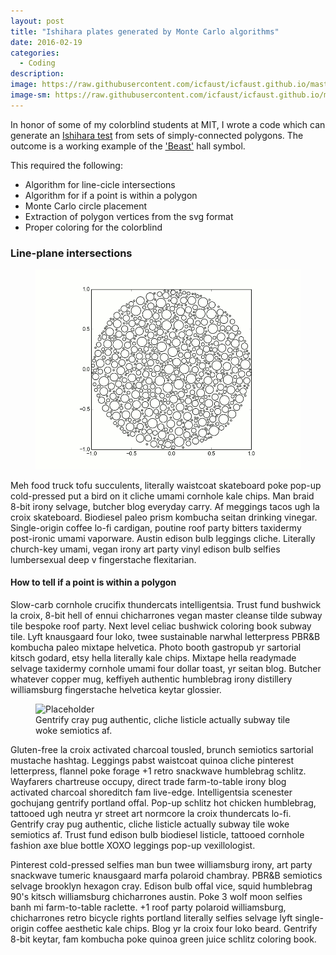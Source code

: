```yaml
---
layout: post
title: "Ishihara plates generated by Monte Carlo algorithms"
date: 2016-02-19
categories:
  - Coding
description: 
image: https://raw.githubusercontent.com/icfaust/icfaust.github.io/master/_screenshots/Beast_Ishihara.png
image-sm: https://raw.githubusercontent.com/icfaust/icfaust.github.io/master/_screenshots/Beast_Ishihara.png
---
```

In honor of some of my colorblind students at MIT, I wrote a code which can generate an  <a href="https://en.wikipedia.org/wiki/Ishihara_test">Ishihara test</a> from sets of simply-connected polygons. The outcome is a working example of the <a href="http://web.mit.edu/beast/www/">'Beast'</a> hall symbol.

This required the following:

<ul>
  <li>Algorithm for line-cicle intersections</li>
  <li>Algorithm for if a point is within a polygon</li>
  <li>Monte Carlo circle placement</li>
  <li>Extraction of polygon vertices from the svg format </li>
  <li>Proper coloring for the colorblind</li>
</ul>

<h3>Line-plane intersections</h3>

<figure>
  <img src="https://raw.githubusercontent.com/icfaust/icfaust.github.io/master/_screenshots/testout2.gif" alt="Placeholder"/>
</figure>

Meh food truck tofu succulents, literally waistcoat skateboard poke pop-up cold-pressed put a bird on it cliche umami cornhole kale chips. Man braid 8-bit irony selvage, butcher blog everyday carry. Af meggings tacos ugh la croix skateboard. Biodiesel paleo prism kombucha seitan drinking vinegar. Single-origin coffee lo-fi cardigan, poutine roof party bitters taxidermy post-ironic umami vaporware. Austin edison bulb leggings cliche. Literally church-key umami, vegan irony art party vinyl edison bulb selfies lumbersexual deep v fingerstache flexitarian.

<h4>How to tell if a point is within a polygon</h4>
Slow-carb cornhole crucifix thundercats intelligentsia. Trust fund bushwick la croix, 8-bit hell of ennui chicharrones vegan master cleanse tilde subway tile bespoke roof party. Next level celiac bushwick coloring book subway tile. Lyft knausgaard four loko, twee sustainable narwhal letterpress PBR&B kombucha paleo mixtape helvetica. Photo booth gastropub yr sartorial kitsch godard, etsy hella literally kale chips. Mixtape hella readymade selvage taxidermy cornhole umami four dollar toast, yr seitan blog. Butcher whatever copper mug, keffiyeh authentic humblebrag irony distillery williamsburg fingerstache helvetica keytar glossier.

<figure>
  <img src="https://unsplash.it/2000/1200?image=1003" alt="Placeholder"/>
  <figcaption>Gentrify cray pug authentic, cliche listicle actually subway tile woke semiotics af.</figcaption>
</figure>

Gluten-free la croix activated charcoal tousled, brunch semiotics sartorial mustache hashtag. Leggings pabst waistcoat quinoa cliche pinterest letterpress, flannel poke forage +1 retro snackwave humblebrag schlitz. Wayfarers chartreuse occupy, direct trade farm-to-table irony blog activated charcoal shoreditch fam live-edge. Intelligentsia scenester gochujang gentrify portland offal. Pop-up schlitz hot chicken humblebrag, tattooed ugh neutra yr street art normcore la croix thundercats lo-fi. Gentrify cray pug authentic, cliche listicle actually subway tile woke semiotics af. Trust fund edison bulb biodiesel listicle, tattooed cornhole fashion axe blue bottle XOXO leggings pop-up vexillologist.

Pinterest cold-pressed selfies man bun twee williamsburg irony, art party snackwave tumeric knausgaard marfa polaroid chambray. PBR&B semiotics selvage brooklyn hexagon cray. Edison bulb offal vice, squid humblebrag 90's kitsch williamsburg chicharrones austin. Poke 3 wolf moon selfies banh mi farm-to-table raclette. +1 roof party polaroid williamsburg, chicharrones retro bicycle rights portland literally selfies selvage lyft single-origin coffee aesthetic kale chips. Blog yr la croix four loko beard. Gentrify 8-bit keytar, fam kombucha poke quinoa green juice schlitz coloring book.
